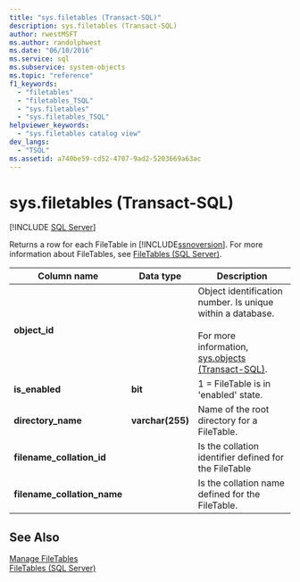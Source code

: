 ```yaml
---
title: "sys.filetables (Transact-SQL)"
description: sys.filetables (Transact-SQL)
author: rwestMSFT
ms.author: randolphwest
ms.date: "06/10/2016"
ms.service: sql
ms.subservice: system-objects
ms.topic: "reference"
f1_keywords:
  - "filetables"
  - "filetables_TSQL"
  - "sys.filetables"
  - "sys.filetables_TSQL"
helpviewer_keywords:
  - "sys.filetables catalog view"
dev_langs:
  - "TSQL"
ms.assetid: a740be59-cd52-4707-9ad2-5203669a63ac
---
```

# sys.filetables (Transact-SQL)
[!INCLUDE [SQL Server](../../includes/applies-to-version/sqlserver.md)]

  Returns a row for each FileTable in [!INCLUDE[ssnoversion](../../includes/ssnoversion-md.md)]. For more information about FileTables, see [FileTables &#40;SQL Server&#41;](../../relational-databases/blob/filetables-sql-server.md).    
  
|Column name|Data type|Description|  
|-----------------|---------------|-----------------|  
|**object_id**||Object identification number. Is unique within a database.<br /><br /> For more information, [sys.objects &#40;Transact-SQL&#41;](../../relational-databases/system-catalog-views/sys-objects-transact-sql.md).|  
|**is_enabled**|**bit**|1 = FileTable is in 'enabled' state.|  
|**directory_name**|**varchar(255)**|Name of the root directory for a FileTable.|  
|**filename_collation_id**||Is the collation identifier defined for the FileTable|  
|**filename_collation_name**||Is the collation name defined for the FileTable.|  
  
## See Also  
 [Manage FileTables](../../relational-databases/blob/manage-filetables.md)   
 [FileTables &#40;SQL Server&#41;](../../relational-databases/blob/filetables-sql-server.md)  
  
  
